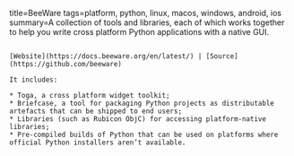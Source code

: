 title=BeeWare
tags=platform, python, linux, macos, windows, android, ios
summary=A collection of tools and libraries, each of which works together to help you write cross platform Python applications with a native GUI.
~~~~~~

[Website](https://docs.beeware.org/en/latest/) | [Source](https://github.com/beeware)

It includes:

* Toga, a cross platform widget toolkit;
* Briefcase, a tool for packaging Python projects as distributable artefacts that can be shipped to end users;
* Libraries (such as Rubicon ObjC) for accessing platform-native libraries;
* Pre-compiled builds of Python that can be used on platforms where official Python installers aren’t available.

